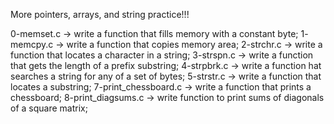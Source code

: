More pointers, arrays, and string practice!!!

0-memset.c -> write a function that fills memory with a constant byte;
1- memcpy.c -> write a function that copies memory area;
2-strchr.c -> write a function that locates a character in a string;
3-strspn.c -> write a function that gets the length of a prefix substring;
4-strpbrk.c -> write a function hat searches a string for any of a set of bytes;
5-strstr.c -> write a function that locates a substring;
7-print_chessboard.c -> write a function that prints a chessboard;
8-print_diagsums.c -> write function to print sums of diagonals of a
square matrix;
